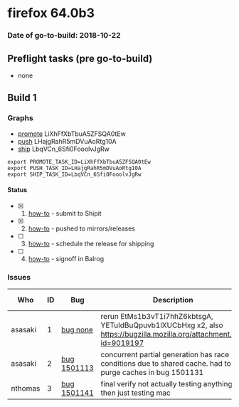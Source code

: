 # firefox 64.0b3

### Date of go-to-build: 2018-10-22

## Preflight tasks (pre go-to-build)
- none

## Build 1  

### Graphs
* [promote](https://tools.taskcluster.net/push-inspector/#/LiXhFfXbTbuA5ZFSQA0tEw) LiXhFfXbTbuA5ZFSQA0tEw
* [push](https://tools.taskcluster.net/push-inspector/#/LHajgRahR5mDVuAoRtg10A) LHajgRahR5mDVuAoRtg10A
* [ship](https://tools.taskcluster.net/push-inspector/#/LbqVCn_6Sfi0FooolvJgRw) LbqVCn_6Sfi0FooolvJgRw
```
export PROMOTE_TASK_ID=LiXhFfXbTbuA5ZFSQA0tEw
export PUSH_TASK_ID=LHajgRahR5mDVuAoRtg10A
export SHIP_TASK_ID=LbqVCn_6Sfi0FooolvJgRw
```


#### Status
- [x] 1.  [how-to](https://wiki.mozilla.org/Release:Release_Automation_on_Mercurial:Starting_a_Release#Submit_to_Ship_It)  - submit to Shipit
- [x] 2.  [how-to](https://github.com/mozilla-releng/releasewarrior-2.0/blob/master/docs/release-promotion/desktop/howto.md#push-artifacts-to-releases-directory)  - pushed to mirrors/releases
- [ ] 3.  [how-to](https://github.com/mozilla-releng/releasewarrior-2.0/blob/master/docs/release-promotion/desktop/howto.md#ship-the-release)  - schedule the release for shipping
- [ ] 4.  [how-to](https://github.com/mozilla-releng/releasewarrior-2.0/blob/master/docs/release-promotion/desktop/howto.md#obtain-sign-offs-for-changes)  - signoff in Balrog

### Issues
| Who                 | ID               | Bug                                                                 | Description                | Resolved                | Future Threat                |
| ------------------- | ---------------- | ------------------------------------------------------------------- | -------------------------- | ----------------------- | ---------------------------- |
| asasaki  | 1 | [bug none](https://bugzil.la/none)        | rerun EtMs1b3vT1i7hhZ6kbtsgA, YETuIdBuQpuvb1lXUCbHxg x2, also https://bugzilla.mozilla.org/attachment.cgi?id=9019197 | True | True |
| asasaki  | 2 | [bug 1501113](https://bugzil.la/1501113)        | concurrent partial generation has race conditions due to shared cache. had to purge caches in bug 1501131 | True | True |
| nthomas  | 3 | [bug 1501141](https://bugzil.la/1501141)        | final verify not actually testing anything, then just testing mac | True | False |


